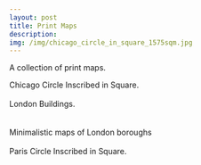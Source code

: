 ```yaml
---
layout: post
title: Print Maps
description:
img: /img/chicago_circle_in_square_1575sqm.jpg
---
```


A collection of print maps. 

<div>
<img src="chicago_circle_in_square_1575sqm.jpg"
     alt=""
     style="float: left; margin-right: 10px;" />
</div>

<div class="img_row">
	<img class="col three" src="{{ site.baseurl }}/img/chicago_circle_in_square_1575sqm.jpg" alt="" title=""/>
</div>
<div class="col three caption">
	Chicago Circle Inscribed in Square.
</div>

<br>

<div class="img_row">
	<img class="col three" src="{{ site.baseurl }}/img/greater_london_building_footprints.jpg" alt="" title=""/>
</div>
<div class="col three caption">
	London Buildings.
</div>

<br>

<div class="img_row">
	<img class="col two" src="{{ site.baseurl }}/img/southwark.jpeg" alt="" title=""/>
	<img class="col two" src="{{ site.baseurl }}/img/brent.jpeg" alt="" title=""/>
</div>
<div class="col two caption">
	Minimalistic maps of London boroughs
</div>

<br>

<div class="img_row">
	<img class="col three" src="{{ site.baseurl }}/img/paris_arc_circle_in_square.jpg" alt="" title=""/>
</div>
<div class="col three caption">
	Paris Circle Inscribed in Square.
</div>

<br>

